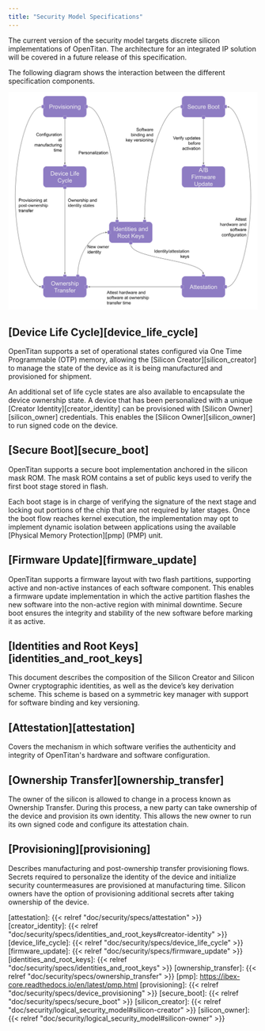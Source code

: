 ```yaml
---
title: "Security Model Specifications"
---
```


The current version of the security model targets discrete silicon
implementations of OpenTitan. The architecture for an integrated IP solution
will be covered in a future release of this specification.

The following diagram shows the interaction between the different specification
components.

<img src="documents.svg" style="width: 900px;">


## [Device Life Cycle][device_life_cycle]

OpenTitan supports a set of operational states configured via One Time
Programmable (OTP) memory, allowing the [Silicon Creator][silicon_creator] to
manage the state of the device as it is being manufactured and provisioned for
shipment.

An additional set of life cycle states are also available to encapsulate the
device ownership state. A device that has been personalized with a unique
[Creator Identity][creator_identity] can be provisioned with
[Silicon Owner][silicon_owner] credentials. This enables the
[Silicon Owner][silicon_owner] to run signed code on the device.

## [Secure Boot][secure_boot]

OpenTitan supports a secure boot implementation anchored in the silicon mask
ROM. The mask ROM contains a set of public keys used to verify the first boot
stage stored in flash.  

Each boot stage is in charge of verifying the signature of the next stage and
locking out portions of the chip that are not required by later stages. Once the
boot flow reaches kernel execution, the implementation may opt to implement
dynamic isolation between applications using the available
[Physical Memory Protection][pmp] (PMP) unit.

## [Firmware Update][firmware_update]

OpenTitan supports a firmware layout with two flash partitions, supporting
active and non-active instances of each software component. This enables a
firmware update implementation in which the active partition flashes the new
software into the non-active region with minimal downtime. Secure boot ensures
the integrity and stability of the new software before marking it as active.

## [Identities and Root Keys][identities_and_root_keys]

This document describes the composition of the Silicon Creator and Silicon Owner
cryptographic identities, as well as the device’s key derivation scheme. This
scheme is based on a symmetric key manager with support for software binding and
key versioning.

## [Attestation][attestation]

Covers the mechanism in which software verifies the authenticity and integrity
of OpenTitan's hardware and software configuration.

## [Ownership Transfer][ownership_transfer]

The owner of the silicon is allowed to change in a process known as Ownership
Transfer. During this process, a new party can take ownership of the device and
provision its own identity. This allows the new owner to run its own signed code
and configure its attestation chain.

## [Provisioning][provisioning]

Describes manufacturing and post-ownership transfer provisioning flows. Secrets
required to personalize the identity of the device and initialize security
countermeasures are provisioned at manufacturing time. Silicon owners have the
option of provisioning additional secrets after taking ownership of the device.


[attestation]: {{< relref "doc/security/specs/attestation" >}}
[creator_identity]: {{< relref "doc/security/specs/identities_and_root_keys#creator-identity" >}}
[device_life_cycle]: {{< relref "doc/security/specs/device_life_cycle" >}}
[firmware_update]: {{< relref "doc/security/specs/firmware_update" >}}
[identities_and_root_keys]: {{< relref "doc/security/specs/identities_and_root_keys" >}}
[ownership_transfer]: {{< relref "doc/security/specs/ownership_transfer" >}}
[pmp]: https://ibex-core.readthedocs.io/en/latest/pmp.html
[provisioning]: {{< relref "doc/security/specs/device_provisioning" >}}
[secure_boot]: {{< relref "doc/security/specs/secure_boot" >}}
[silicon_creator]: {{< relref "doc/security/logical_security_model#silicon-creator" >}}
[silicon_owner]: {{< relref "doc/security/logical_security_model#silicon-owner" >}}
